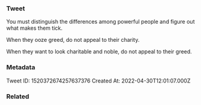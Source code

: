 ### Tweet
You must distinguish the differences among powerful people and figure out what makes them tick.

When they ooze greed, do not appeal to their charity.

When they want to look charitable and noble, do not appeal to their greed.

### Metadata
Tweet ID: 1520372674257637376
Created At: 2022-04-30T12:01:07.000Z

### Related

